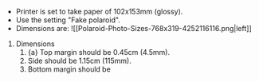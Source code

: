 - Printer is set to take paper of 102x153mm (glossy).
- Use the setting "Fake polaroid".
- Dimensions are:
![[Polaroid-Photo-Sizes-768x319-4252116116.png|left]]

1. Dimensions
	1. {a} Top margin should be 0.45cm (4.5mm).
	2. Side should be 1.15cm (115mm).
	3. Bottom margin should be 